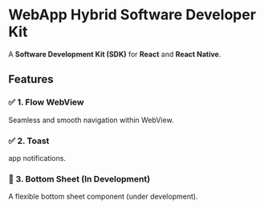 # WebApp Hybrid Software Developer Kit  

A **Software Development Kit (SDK)** for **React** and **React Native**.  

## Features  
### ✅ 1. Flow WebView  
Seamless and smooth navigation within WebView.  

### ✅ 2. Toast  
app notifications.

### 🚧 3. Bottom Sheet (In Development)  
A flexible bottom sheet component (under development).  
